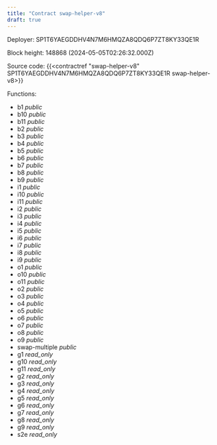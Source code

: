 ```yaml
---
title: "Contract swap-helper-v8"
draft: true
---
```

Deployer: SP1T6YAEGDDHV4N7M6HMQZA8QDQ6P7ZT8KY33QE1R


 



Block height: 148868 (2024-05-05T02:26:32.000Z)

Source code: {{<contractref "swap-helper-v8" SP1T6YAEGDDHV4N7M6HMQZA8QDQ6P7ZT8KY33QE1R swap-helper-v8>}}

Functions:

* b1 _public_
* b10 _public_
* b11 _public_
* b2 _public_
* b3 _public_
* b4 _public_
* b5 _public_
* b6 _public_
* b7 _public_
* b8 _public_
* b9 _public_
* i1 _public_
* i10 _public_
* i11 _public_
* i2 _public_
* i3 _public_
* i4 _public_
* i5 _public_
* i6 _public_
* i7 _public_
* i8 _public_
* i9 _public_
* o1 _public_
* o10 _public_
* o11 _public_
* o2 _public_
* o3 _public_
* o4 _public_
* o5 _public_
* o6 _public_
* o7 _public_
* o8 _public_
* o9 _public_
* swap-multiple _public_
* g1 _read_only_
* g10 _read_only_
* g11 _read_only_
* g2 _read_only_
* g3 _read_only_
* g4 _read_only_
* g5 _read_only_
* g6 _read_only_
* g7 _read_only_
* g8 _read_only_
* g9 _read_only_
* s2e _read_only_
